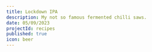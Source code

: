 ```yaml
---
title: Lockdown IPA
description: My not so famous fermented chilli saws.
date: 05/09/2023
projectId: recipes
published: true
icon: beer
---
```


